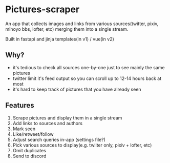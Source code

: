 # Pictures-scraper
An app that collects images and links from various sources(twitter, pixiv, mihoyo bbs, lofter, etc) merging them into a single stream. 

Built in fastapi and jinja templates(in v1) / vue(in v2)
## Why?
- it's tedious to check all sources one-by-one just to see mainly the same pictures
- twitter limit it's feed output so you can scroll up to 12-14 hours back at most
- it's hard to keep track of pictures that you have already seen
## Features
1. Scrape pictures and display them in a single stream
2. Add links to sources and authors
3. Mark seen
4. Like/retweet/follow
5. Adjust search queries in-app (settings file?)
6. Pick various sources to display(e.g. twiiter only, pixiv + lofter, etc)
7. Omit duplicates
8. Send to discord
